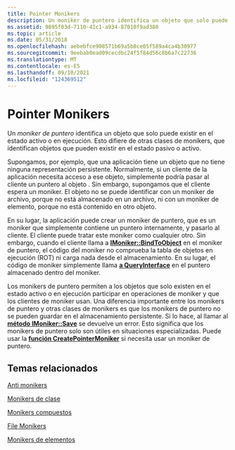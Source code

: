 ```yaml
---
title: Pointer Monikers
description: Un moniker de puntero identifica un objeto que solo puede existir en el estado activo o en ejecución. Esto difiere de otras clases de monikers, que identifican objetos que pueden existir en el estado pasivo o activo.
ms.assetid: 9895f03d-7110-41c1-a934-87010f9ad380
ms.topic: article
ms.date: 05/31/2018
ms.openlocfilehash: aebebfce908571b69a5b8ce05f589a4ca4b30977
ms.sourcegitcommit: 9eebab0ead09cecdbc24f5f84d56c8b6a7c22736
ms.translationtype: MT
ms.contentlocale: es-ES
ms.lasthandoff: 09/10/2021
ms.locfileid: "124369512"
---
```

# <a name="pointer-monikers"></a>Pointer Monikers

Un *moniker de puntero* identifica un objeto que solo puede existir en el estado activo o en ejecución. Esto difiere de otras clases de monikers, que identifican objetos que pueden existir en el estado pasivo o activo.

Supongamos, por ejemplo, que una aplicación tiene un objeto que no tiene ninguna representación persistente. Normalmente, si un cliente de la aplicación necesita acceso a ese objeto, simplemente podría pasar al cliente un puntero al objeto . Sin embargo, supongamos que el cliente espera un moniker. El objeto no se puede identificar con un moniker de archivo, porque no está almacenado en un archivo, ni con un moniker de elemento, porque no está contenido en otro objeto.

En su lugar, la aplicación puede crear un moniker de puntero, que es un moniker que simplemente contiene un puntero internamente, y pasarlo al cliente. El cliente puede tratar este moniker como cualquier otro. Sin embargo, cuando el cliente llama a [**IMoniker::BindToObject**](/windows/desktop/api/ObjIdl/nf-objidl-imoniker-bindtoobject) en el moniker de puntero, el código del moniker no comprueba la tabla de objetos en ejecución (ROT) ni carga nada desde el almacenamiento. En su lugar, el código de moniker simplemente llama [**a QueryInterface**](/windows/desktop/api/Unknwn/nf-unknwn-iunknown-queryinterface(q)) en el puntero almacenado dentro del moniker.

Los monikers de puntero permiten a los objetos que solo existen en el estado activo o en ejecución participar en operaciones de moniker y que los clientes de moniker usan. Una diferencia importante entre los monikers de puntero y otras clases de monikers es que los monikers de puntero no se pueden guardar en el almacenamiento persistente. Si lo hace, al llamar al [**método IMoniker::Save**](/windows/desktop/api/ObjIdl/nf-objidl-ipersiststream-save) se devuelve un error. Esto significa que los monikers de puntero solo son útiles en situaciones especializadas. Puede usar la [**función CreatePointerMoniker**](/windows/desktop/api/Objbase/nf-objbase-createpointermoniker) si necesita usar un moniker de puntero.

## <a name="related-topics"></a>Temas relacionados

<dl> <dt>

[Anti monikers](anti-monikers.md)
</dt> <dt>

[Monikers de clase](class-monikers.md)
</dt> <dt>

[Monikers compuestos](composite-monikers.md)
</dt> <dt>

[File Monikers](file-monikers.md)
</dt> <dt>

[Monikers de elementos](item-monikers.md)
</dt> </dl>

 

 




